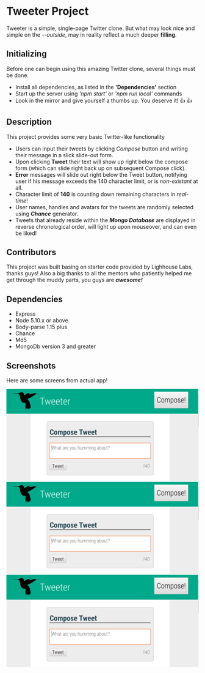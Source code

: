 # Tweeter Project

Tweeter is a simple, single-page Twitter clone. But what may look nice and simple on the *--outside*,
may in reality reflect a much deeper **filling**.

## Initializing

Before one can begin using this amazing Twitter clone, several things must be done:

 - Install all dependencies, as listed in the **'Dependencies'** section
 - Start up the server using *'npm start'* or *'npm run local'* commands
 - Look in the mirror and give yourself a thumbs up. You deserve it! :thumbsup: :thumbsup:

## Description

This project provides some very basic Twitter-like functionality
- Users can input their tweets by clicking *Compose* button and writing their message in a slick slide-out form.
- Upon clicking **Tweet** their text will show up right below the compose form (which can slide right back up on subsequent Compose click).
- **Error** messages will slide out right below the Tweet button, notifying user if his message exceeds the 140 character limit, or is *non-existant* at all.
- Character limit of **140** is counting down remaining characters in *real-time*!
- User names, handles and avatars for the tweets are randomly selected using ***Chance*** generator.
- Tweets that already reside within the ***Mongo Database*** are displayed in reverse chronological order, will light up upon mouseover, and can even be liked!

## Contributors

This project was built basing on starter code provided by Lighhouse Labs, thanks guys!
Also a big thanks to all the mentors who patiently helped me get through the muddy parts, you guys are ***awesome!***

## Dependencies

- Express
- Node 5.10.x or above
- Body-parse 1.15 plus
- Chance 
- Md5
- MongoDb version 3 and greater

## Screenshots

Here are some screens from actual app!

!["Write down your message!"](https://raw.githubusercontent.com/Ironwhisper/tweeter/master/Screenshots/Compose.png)
!["See what others wrote!"](https://raw.githubusercontent.com/Ironwhisper/tweeter/master/Screenshots/Compose.png)
!["Like what you like!"](https://raw.githubusercontent.com/Ironwhisper/tweeter/master/Screenshots/Compose.png)